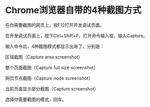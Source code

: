 # Chrome浏览器自带的4种截图方式

在你需要截图的网页上，按F12打开开发调试页面。

在开发调试页面上，按下Ctrl+Shift+P，打开命令输入框，输入Capture。

输入命令后，4种截图模式都显示出来了。分别是：

区域截图（Capture area screenshot）

整个页面截图（Capture full size screenshot）

网页节点截图（Capture node screenshot）

当前页面显示部分截图（Capture screenshot）

选择你需要截图的模式，回车。
